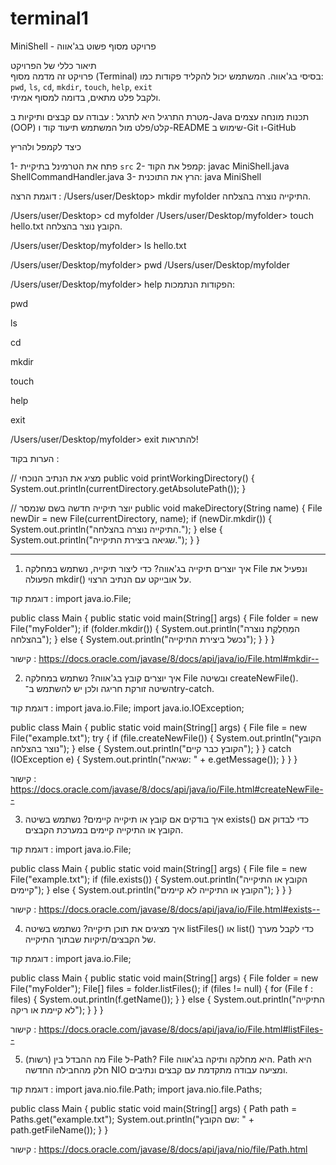 # terminal1

MiniShell - פרויקט מסוף פשוט בג'אווה

תיאור כללי של הפרויקט  
פרויקט זה מדמה מסוף (Terminal) בסיסי בג'אווה. המשתמש יכול להקליד פקודות כמו:  
`pwd`, `ls`, `cd`, `mkdir`, `touch`, `help`, `exit`  
ולקבל פלט מתאים, בדומה למסוף אמיתי.  

מטרת התרגיל היא לתרגל :
עבודה עם קבצים ותיקיות ב-Java
תכנות מונחה עצמים (OOP)
קלט/פלט מול המשתמש
תיעוד קוד ו-README
שימוש ב-Git ו-GitHub

כיצד לקמפל ולהריץ

1- פתח את הטרמינל בתיקיית `src`
2- קמפל את הקוד:
javac MiniShell.java ShellCommandHandler.java
3- הרץ את התוכנית:
java MiniShell

דוגמת הרצה :
/Users/user/Desktop> mkdir myfolder
התיקייה נוצרה בהצלחה.

/Users/user/Desktop> cd myfolder
/Users/user/Desktop/myfolder> touch hello.txt
הקובץ נוצר בהצלחה.

/Users/user/Desktop/myfolder> ls
hello.txt

/Users/user/Desktop/myfolder> pwd
/Users/user/Desktop/myfolder

/Users/user/Desktop/myfolder> help
הפקודות הנתמכות:

pwd

ls

cd <folder>

mkdir <name>

touch <filename>

help

exit

/Users/user/Desktop/myfolder> exit
להתראות!

הערות בקוד : 


// מציג את הנתיב הנוכחי
public void printWorkingDirectory() {
    System.out.println(currentDirectory.getAbsolutePath());
}

// יוצר תיקייה חדשה בשם שנמסר
public void makeDirectory(String name) {
    File newDir = new File(currentDirectory, name);
    if (newDir.mkdir()) {
        System.out.println("התיקייה נוצרה בהצלחה.");
    } else {
        System.out.println("שגיאה ביצירת התיקייה.");
    }
}

_____________________________________________________________________________________

1. איך יוצרים תיקייה בג'אווה?
   כדי ליצור תיקייה, נשתמש במחלקה File ונפעיל את הפעולה mkdir() על אובייקט עם הנתיב הרצוי.

דוגמת קוד :
import java.io.File;

public class Main {
public static void main(String[] args) {
File folder = new File("myFolder");
if (folder.mkdir()) {
System.out.println("המַחְלֶקֶת נוצרה בהצלחה");
} else {
System.out.println("נכשל ביצירת התיקייה");
}
}
}

קישור :
https://docs.oracle.com/javase/8/docs/api/java/io/File.html#mkdir--

2. איך יוצרים קובץ בג'אווה?
   נשתמש במחלקה File ובשיטה createNewFile(). השיטה זורקת חריגה ולכן יש להשתמש ב־try-catch.

דוגמת קוד :
import java.io.File;
import java.io.IOException;

public class Main {
public static void main(String[] args) {
File file = new File("example.txt");
try {
if (file.createNewFile()) {
System.out.println("הקובץ נוצר בהצלחה");
} else {
System.out.println("הקובץ כבר קיים");
}
} catch (IOException e) {
System.out.println("שגיאה: " + e.getMessage());
}
}
}

קישור  :
https://docs.oracle.com/javase/8/docs/api/java/io/File.html#createNewFile--

3. איך בודקים אם קובץ או תיקייה קיימים?
   נשתמש בשיטה exists() כדי לבדוק אם הקובץ או התיקייה קיימים במערכת הקבצים.

דוגמת קוד :
import java.io.File;

public class Main {
public static void main(String[] args) {
File file = new File("example.txt");
if (file.exists()) {
System.out.println("הקובץ או התיקייה קיימים");
} else {
System.out.println("הקובץ או התיקייה לא קיימים");
}
}
}

קישור  :
https://docs.oracle.com/javase/8/docs/api/java/io/File.html#exists--





4. איך מציגים את תוכן תיקייה?
   נשתמש בשיטה listFiles() או list() כדי לקבל מערך של הקבצים/תיקיות שבתוך התיקייה.

דוגמת קוד :
import java.io.File;

public class Main {
public static void main(String[] args) {
File folder = new File("myFolder");
File[] files = folder.listFiles();
if (files != null) {
for (File f : files) {
System.out.println(f.getName());
}
} else {
System.out.println("התיקייה לא קיימת או ריקה");
}
}
}

קישור  :
https://docs.oracle.com/javase/8/docs/api/java/io/File.html#listFiles--


5. (רשות) מה ההבדל בין File ל-Path?
   File היא מחלקה ותיקה בג'אווה. Path היא חלק מהחבילה החדשה NIO ומציעה עבודה מתקדמת עם קבצים ונתיבים.

דוגמת קוד :
import java.nio.file.Path;
import java.nio.file.Paths;

public class Main {
public static void main(String[] args) {
Path path = Paths.get("example.txt");
System.out.println("שם הקובץ: " + path.getFileName());
}
}

קישור  :
https://docs.oracle.com/javase/8/docs/api/java/nio/file/Path.html


